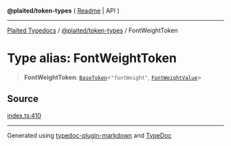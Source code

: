 **@plaited/token-types** ( [Readme](../README.md) \| API )

***

[Plaited Typedocs](../../../modules.md) / [@plaited/token-types](../modules.md) / FontWeightToken

# Type alias: FontWeightToken

> **FontWeightToken**: [`BaseToken`](BaseToken.md)\<`"fontWeight"`, [`FontWeightValue`](FontWeightValue.md)\>

## Source

[index.ts:410](https://github.com/plaited/plaited/blob/0d4801d/libs/token-types/src/index.ts#L410)

***

Generated using [typedoc-plugin-markdown](https://www.npmjs.com/package/typedoc-plugin-markdown) and [TypeDoc](https://typedoc.org/)
